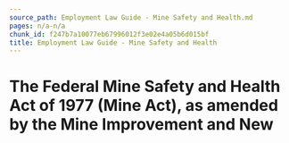 ```yaml
---
source_path: Employment Law Guide - Mine Safety and Health.md
pages: n/a-n/a
chunk_id: f247b7a10077eb67996012f3e02e4a05b6d015bf
title: Employment Law Guide - Mine Safety and Health
---
```

# The Federal Mine Safety and Health Act of 1977 (Mine Act), as amended by the Mine Improvement and New
